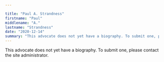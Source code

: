 ```yaml
---

title: "Paul A. Strandness"
firstname: "Paul"
middlename: "A."
lastname: "Strandness"
date: "2020-12-14"
summary: "This advocate does not yet have a biography. To submit one, please contact the site administrator."
---
```

This advocate does not yet have a biography. To submit one, please contact the site administrator.

